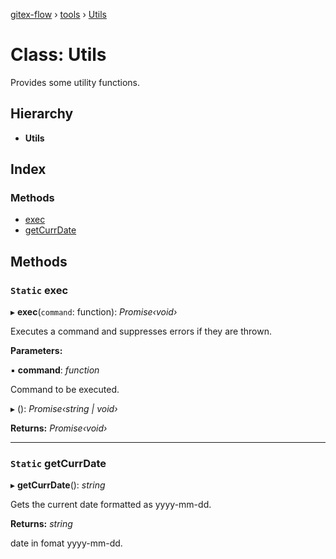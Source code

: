 [gitex-flow](../README.md) › [tools](../modules/tools.md) › [Utils](tools.utils.md)

# Class: Utils

Provides some utility functions.

## Hierarchy

* **Utils**

## Index

### Methods

* [exec](tools.utils.md#static-exec)
* [getCurrDate](tools.utils.md#static-getcurrdate)

## Methods

### `Static` exec

▸ **exec**(`command`: function): *Promise‹void›*

Executes a command and suppresses errors if they are thrown.

**Parameters:**

▪ **command**: *function*

Command to be executed.

▸ (): *Promise‹string | void›*

**Returns:** *Promise‹void›*

___

### `Static` getCurrDate

▸ **getCurrDate**(): *string*

Gets the current date formatted as yyyy-mm-dd.

**Returns:** *string*

date in fomat yyyy-mm-dd.
